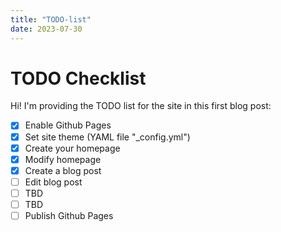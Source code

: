 ```yaml
---
title: "TODO-list"
date: 2023-07-30
---
```


# TODO Checklist
Hi! I'm providing the TODO list for the site in this first blog post:
- [x] Enable Github Pages
- [x] Set site theme (YAML file "_config.yml")
- [x] Create your homepage
- [x] Modify homepage
- [x] Create a blog post
- [ ] Edit blog post
- [ ] TBD
- [ ] TBD
- [ ] Publish Github Pages 
